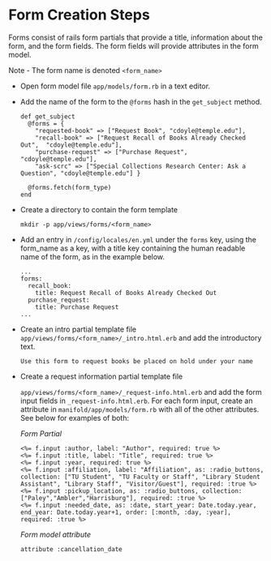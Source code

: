 # Form Creation Steps

Forms consist of rails form partials that provide a title, information
about the form, and the form fields.  The form fields will provide
attributes in the form model.

Note - The form name is denoted `<form_name>`

- Open form model file `app/models/form.rb` in a text editor.

- Add the name of the form to the `@forms` hash in the `get_subject` method.

  ```
  def get_subject
    @forms = {
      "requested-book" => ["Request Book", "cdoyle@temple.edu"],
      "recall-book" => ["Request Recall of Books Already Checked Out",  "cdoyle@temple.edu"],
      "purchase-request" => ["Purchase Request",  "cdoyle@temple.edu"],
      "ask-scrc" => ["Special Collections Research Center: Ask a Question", "cdoyle@temple.edu"] }

    @forms.fetch(form_type)
  end
  ```

- Create a directory to contain the form template

  ```
  mkdir -p app/views/forms/<form_name>
  ```

- Add an entry in `/config/locales/en.yml` under the `forms` key, using the form_name as
a key, with a title key containing the human readable name of the form, as in the example below.

  ```
  ...
  forms:
    recall_book:
      title: Request Recall of Books Already Checked Out
    purchase_request:
      title: Purchase Request
  ...
  ```

- Create an intro partial template file `app/views/forms/<form_name>/_intro.html.erb`
and add the introductory text.

  ```
  Use this form to request books be placed on hold under your name
  ```

- Create a request information partial template file

  `app/views/forms/<form_name>/_request-info.html.erb`
  and add the form input fields in `_request-info.html.erb`. For each form
  input, create an attribute in `manifold/app/models/form.rb` with all of the
  other attributes. See below for examples of both:

  *Form Partial*

  ```
  <%= f.input :author, label: "Author", required: true %>
  <%= f.input :title, label: "Title", required: true %>
  <%= f.input :year, required: true %>
  <%= f.input :affiliation, label: "Affiliation", as: :radio_buttons, collection: ["TU Student", "TU Faculty or Staff", "Library Student Assistant", "Library Staff", "Visitor/Guest"], required: :true %>
  <%= f.input :pickup_location, as: :radio_buttons, collection: ["Paley","Ambler","Harrisburg"], required: :true %>
  <%= f.input :needed_date, as: :date, start_year: Date.today.year, end_year: Date.today.year+1, order: [:month, :day, :year], required: :true %>
  ```

  *Form model attribute*

  ```
  attribute :cancellation_date
  ```
